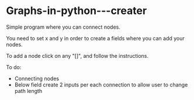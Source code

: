 # Graphs-in-python---creater
Simple program where you can connect nodes. 

You need to set x and y in order to create a fields where you can add your nodes.

To add a node click on any "[]", and follow the instructions. 

To do:

- Connecting nodes
- Below field create 2 inputs per each connection to allow user to change path length 

